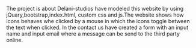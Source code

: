 The project is about Delani-studios have modeled this website by using jQuary,bootstrap,index.html, custom css and js.The website shows how icons behaves whe clicked by a mouse in which the icons toggle between the text when clicked.
In the contact us have created a form with an input name and input email where a message can be send to the third party online.
